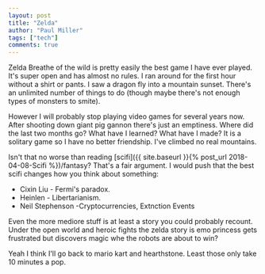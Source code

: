 ```yaml
--- 
layout: post
title: "Zelda"
author: "Paul Miller"
tags: ["tech"]
comments: true
---
```


Zelda Breathe of the wild is pretty easily the best game I have ever played. It's super open and has almost no rules. I ran around for the first hour without a shirt or pants. I saw a dragon fly into a mountain sunset. There's an unlimited number of things to do (though maybe there's not enough types of monsters to smite).

However I will probably stop playing video games for several years now. After shooting down giant pig gannon there's just an emptiness. Where did the last two months go? What have I learned? What have I made? It is a solitary game so I have no better friendship. I've climbed no real mountains. 

Isn't that no worse than reading [scifi]({{ site.baseurl }}{% post_url 2018-04-08-Scifi %})/fantasy? That's a fair argument. I would push that the best scifi changes how you think about something: 
- Cixin Liu - Fermi's paradox. 
- Heinlen - Libertarianism.
- Neil Stephenson -Cryptocurrencies, Extnction Events

Even the more mediore stuff is at least a story you could probably recount. Under the open world and heroic fights the zelda story is emo princess gets frustrated but discovers magic whe the robots are about to win? 

Yeah I think I'll go back to mario kart and hearthstone. Least those only take 10 minutes a pop. 
